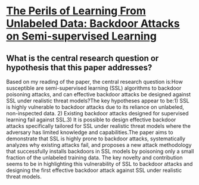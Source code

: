 # [The Perils of Learning From Unlabeled Data: Backdoor Attacks on   Semi-supervised Learning](https://arxiv.org/abs/2211.00453)

## What is the central research question or hypothesis that this paper addresses?

Based on my reading of the paper, the central research question is:How susceptible are semi-supervised learning (SSL) algorithms to backdoor poisoning attacks, and can effective backdoor attacks be designed against SSL under realistic threat models?The key hypotheses appear to be:1) SSL is highly vulnerable to backdoor attacks due to its reliance on unlabeled, non-inspected data. 2) Existing backdoor attacks designed for supervised learning fail against SSL.3) It is possible to design effective backdoor attacks specifically tailored for SSL under realistic threat models where the adversary has limited knowledge and capabilities.The paper aims to demonstrate that SSL is highly prone to backdoor attacks, systematically analyzes why existing attacks fail, and proposes a new attack methodology that successfully installs backdoors in SSL models by poisoning only a small fraction of the unlabeled training data. The key novelty and contribution seems to be in highlighting this vulnerability of SSL to backdoor attacks and designing the first effective backdoor attack against SSL under realistic threat models.
